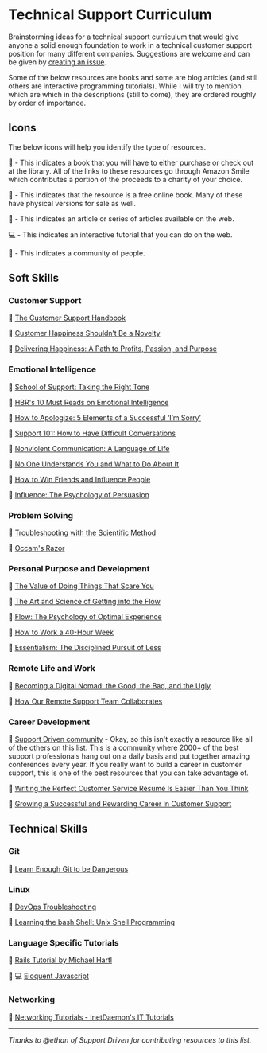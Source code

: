 # Technical Support Curriculum
Brainstorming ideas for a technical support curriculum that would give anyone a solid enough foundation to work in a technical customer support position for many different companies. Suggestions are welcome and can be given by [creating an issue](https://github.com/that-pat/that-pat.github.io/issues/new).

Some of the below resources are books and some are blog articles (and still others are interactive programming tutorials). While I will try to mention which are which in the descriptions (still to come), they are ordered roughly by order of importance.

## Icons

The below icons will help you identify the type of resources.

:closed_book: - This indicates a book that you will have to either purchase or check out at the library. All of the links to these resources go through Amazon Smile which contributes a portion of the proceeds to a charity of your choice.

:book: - This indicates that the resource is a free online book. Many of these have physical versions for sale as well.

:page_facing_up: - This indicates an article or series of articles available on the web.

:computer: - This indicates an interactive tutorial that you can do on the web.

:house_with_garden: - This indicates a community of people.

## Soft Skills

### Customer Support

:closed_book: [The Customer Support Handbook](https://smile.amazon.com/Customer-Support-Handbook-Ultimate-Experience/dp/0615962017)

:page_facing_up: [Customer Happiness Shouldn’t Be a Novelty](https://www.helpscout.net/blog/happy-customer-service/)

:closed_book: [Delivering Happiness: A Path to Profits, Passion, and Purpose](https://smile.amazon.com/Delivering-Happiness-Profits-Passion-Purpose/dp/0446576220/ref=sr_1_1?s=books&ie=UTF8&qid=1499088159&sr=1-1&keywords=zappos+delivering+happiness)

### Emotional Intelligence

:page_facing_up: [School of Support: Taking the Right Tone](https://www.helpscout.net/blog/talking-to-customers-tone/)

:closed_book: [HBR's 10 Must Reads on Emotional Intelligence](https://smile.amazon.com/Emotional-Intelligence-featured-Leader-Goleman/dp/1633690199/ref=sr_1_1?s=books&ie=UTF8&qid=1499087517&sr=1-1&keywords=hbr+emotional+intelligence)

:page_facing_up: [How to Apologize: 5 Elements of a Successful ‘I’m Sorry’](https://www.helpscout.net/blog/how-to-apologize/)

:page_facing_up: [Support 101: How to Have Difficult Conversations](https://www.helpscout.net/blog/difficult-conversations/)

:closed_book: [Nonviolent Communication: A Language of Life](https://smile.amazon.com/gp/product/189200528X/ref=oh_aui_detailpage_o01_s01?ie=UTF8&psc=1)

:closed_book: [No One Understands You and What to Do About It](https://smile.amazon.com/gp/product/1625274122/ref=oh_aui_detailpage_o06_s00?ie=UTF8&psc=1)

:closed_book: [How to Win Friends and Influence People](https://smile.amazon.com/How-Win-Friends-Influence-People/dp/0671027034/ref=sr_1_1?s=books&ie=UTF8&qid=1499087901&sr=1-1&keywords=how+to+win+friends+and+influence+people)

:closed_book: [Influence: The Psychology of Persuasion](https://smile.amazon.com/Influence-Psychology-Persuasion-Robert-Cialdini/dp/006124189X/ref=sr_1_1?s=books&ie=UTF8&qid=1499087941&sr=1-1&keywords=Influence)

### Problem Solving

:page_facing_up: [Troubleshooting with the Scientific Method](http://www.inetdaemon.com/tutorials/troubleshooting/scientific_method.shtml)

:page_facing_up: [Occam's Razor](https://explorable.com/occams-razor)

### Personal Purpose and Development

:page_facing_up: [The Value of Doing Things That Scare You](https://www.helpscout.net/blog/do-things-that-scare-you/)

:page_facing_up: [The Art and Science of Getting into the Flow](https://www.helpscout.net/blog/getting-in-flow/)

:closed_book: [Flow: The Psychology of Optimal Experience](https://smile.amazon.com/Flow-Psychology-Experience-Perennial-Classics/dp/0061339202/ref=sr_1_1?s=books&ie=UTF8&qid=1499088375&sr=1-1&keywords=flow)

:page_facing_up: [How to Work a 40-Hour Week](https://www.helpscout.net/blog/40-hour-work-week/)

:closed_book: [Essentialism: The Disciplined Pursuit of Less](https://smile.amazon.com/gp/product/0804137382/ref=oh_aui_detailpage_o04_s00?ie=UTF8&psc=1)

### Remote Life and Work

:page_facing_up: [Becoming a Digital Nomad: the Good, the Bad, and the Ugly](https://www.helpscout.net/blog/digital-nomad/)

:page_facing_up: [How Our Remote Support Team Collaborates](https://www.helpscout.net/blog/remote-customer-service/)

### Career Development

:house_with_garden: [Support Driven community](https://supportdriven.com/) - Okay, so this isn't exactly a resource like all of the others on this list. This is a community where 2000+ of the best support professionals hang out on a daily basis and put together amazing conferences every year. If you really want to build a career in customer support, this is one of the best resources that you can take advantage of.

:page_facing_up: [Writing the Perfect Customer Service Résumé Is Easier Than You Think](https://www.helpscout.net/blog/customer-service-resume/)

:page_facing_up: [Growing a Successful and Rewarding Career in Customer Support](https://www.helpscout.net/blog/customer-service-career-path/)

## Technical Skills

### Git

:book: [Learn Enough Git to be Dangerous](https://www.learnenough.com/git-tutorial)

### Linux

:closed_book: [DevOps Troubleshooting](https://smile.amazon.com/DevOps-Troubleshooting-Linux-Server-Practices/dp/0321832043/ref=sr_1_1?s=books&ie=UTF8&qid=1499087754&sr=1-1&keywords=DevOps+troubleshooting)

:closed_book: [Learning the bash Shell: Unix Shell Programming](https://smile.amazon.com/Learning-bash-Shell-Programming-Nutshell/dp/0596009658/ref=sr_1_1?s=books&ie=UTF8&qid=1499087803&sr=1-1&keywords=o%27reilly+bash)

### Language Specific Tutorials

:book: [Rails Tutorial by Michael Hartl](https://www.railstutorial.org/book)

:book: :computer: [Eloquent Javascript](http://eloquentjavascript.net/)

### Networking

:page_facing_up: [Networking Tutorials - InetDaemon's IT Tutorials](http://www.inetdaemon.com/tutorials/networking/)

---
_Thanks to @ethan of Support Driven for contributing resources to this list._
